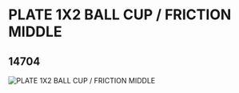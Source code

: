 # PLATE 1X2 BALL CUP / FRICTION MIDDLE
## 14704
![PLATE 1X2 BALL CUP / FRICTION MIDDLE](https://lc-www-live-s.legocdn.com/media/bricks/5/2/6043656.jpg)